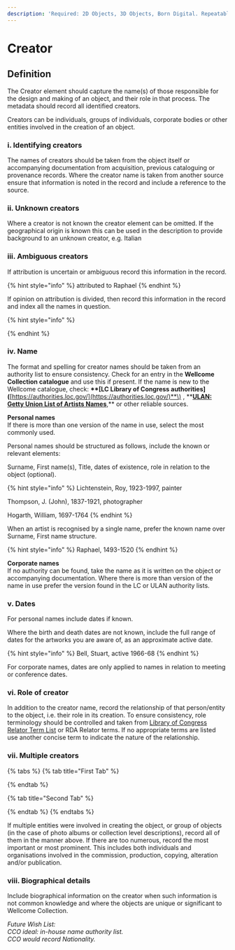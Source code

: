 ```yaml
---
description: 'Required: 2D Objects, 3D Objects, Born Digital. Repeatable'
---
```


# Creator

## Definition

The Creator element should capture the name\(s\) of those responsible for the design and making of an object, and their role in that process. The metadata should record all identified creators.

Creators can be individuals, groups of individuals, corporate bodies or other entities involved in the creation of an object.

### i. Identifying creators

The names of creators should be taken from the object itself or accompanying documentation from acquisition, previous cataloguing or provenance records. Where the creator name is taken from another source ensure that information is noted in the record and include a reference to the source.

### ii. Unknown creators

Where a creator is not known the creator element can be omitted. If the geographical origin is known this can be used in the description to provide background to an unknown creator, e.g. Italian

### iii. Ambiguous creators

If attribution is uncertain or ambiguous record this information in the record.

{% hint style="info" %}
attributed to Raphael
{% endhint %}

If opinion on attribution is divided, then record this information in the record and index all the names in question.

{% hint style="info" %}

{% endhint %}

### iv. Name

The format and spelling for creator names should be taken from an authority list to ensure consistency. Check for an entry in the **Wellcome Collection catalogue** and use this if present. If the name is new to the Wellcome catalogue, check: **\*\*\[**LC Library of Congress authorities**\]\(**[https://authorities.loc.gov/](https://authorities.loc.gov/)**\) , \*\***[**ULAN: Getty Union List of Artists Names**](http://www.getty.edu/research/tools/vocabularies/ulan/)**,** or other reliable sources.

**Personal names**  
If there is more than one version of the name in use, select the most commonly used.

Personal names should be structured as follows, include the known or relevant elements:

Surname, First name\(s\), Title, dates of existence, role in relation to the object \(optional\).

{% hint style="info" %}
Lichtenstein, Roy, 1923-1997, painter

Thompson, J. \(John\), 1837-1921, photographer

Hogarth, William, 1697-1764
{% endhint %}

When an artist is recognised by a single name, prefer the known name over Surname, First name structure.

{% hint style="info" %}
Raphael, 1493-1520
{% endhint %}

**Corporate names**  
If no authority can be found, take the name as it is written on the object or accompanying documentation. Where there is more than version of the name in use prefer the version found in the LC or ULAN authority lists.

### v. Dates

For personal names include dates if known.

Where the birth and death dates are not known, include the full range of dates for the artworks you are aware of, as an approximate active date.

{% hint style="info" %}
Bell, Stuart, active 1966-68
{% endhint %}

For corporate names, dates are only applied to names in relation to meeting or conference dates.

### vi. Role of creator

In addition to the creator name, record the relationship of that person/entity to the object, i.e. their role in its creation. To ensure consistency, role terminology should be controlled and taken from [Library of Congress Relator Term List](https://www.loc.gov/marc/relators/relaterm.html) or RDA Relator terms. If no appropriate terms are listed use another concise term to indicate the nature of the relationship.

### vii. Multiple creators

{% tabs %}
{% tab title="First Tab" %}

{% endtab %}

{% tab title="Second Tab" %}

{% endtab %}
{% endtabs %}

If multiple entities were involved in creating the object, or group of objects \(in the case of photo albums or collection level descriptions\), record all of them in the manner above. If there are too numerous, record the most important or most prominent. This includes both individuals and organisations involved in the commission, production, copying, alteration and/or publication.

### viii. Biographical details

Include biographical information on the creator when such information is not common knowledge and where the objects are unique or significant to Wellcome Collection.

_Future Wish List:_  
_CCO ideal: in-house name authority list.  
CCO would record Nationality._


